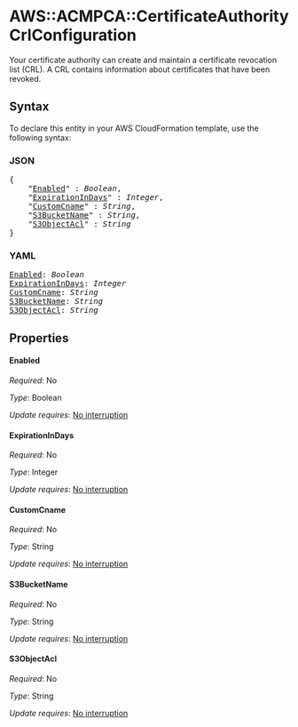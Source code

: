 # AWS::ACMPCA::CertificateAuthority CrlConfiguration

Your certificate authority can create and maintain a certificate revocation list (CRL). A CRL contains information about certificates that have been revoked.

## Syntax

To declare this entity in your AWS CloudFormation template, use the following syntax:

### JSON

<pre>
{
    "<a href="#enabled" title="Enabled">Enabled</a>" : <i>Boolean</i>,
    "<a href="#expirationindays" title="ExpirationInDays">ExpirationInDays</a>" : <i>Integer</i>,
    "<a href="#customcname" title="CustomCname">CustomCname</a>" : <i>String</i>,
    "<a href="#s3bucketname" title="S3BucketName">S3BucketName</a>" : <i>String</i>,
    "<a href="#s3objectacl" title="S3ObjectAcl">S3ObjectAcl</a>" : <i>String</i>
}
</pre>

### YAML

<pre>
<a href="#enabled" title="Enabled">Enabled</a>: <i>Boolean</i>
<a href="#expirationindays" title="ExpirationInDays">ExpirationInDays</a>: <i>Integer</i>
<a href="#customcname" title="CustomCname">CustomCname</a>: <i>String</i>
<a href="#s3bucketname" title="S3BucketName">S3BucketName</a>: <i>String</i>
<a href="#s3objectacl" title="S3ObjectAcl">S3ObjectAcl</a>: <i>String</i>
</pre>

## Properties

#### Enabled

_Required_: No

_Type_: Boolean

_Update requires_: [No interruption](https://docs.aws.amazon.com/AWSCloudFormation/latest/UserGuide/using-cfn-updating-stacks-update-behaviors.html#update-no-interrupt)

#### ExpirationInDays

_Required_: No

_Type_: Integer

_Update requires_: [No interruption](https://docs.aws.amazon.com/AWSCloudFormation/latest/UserGuide/using-cfn-updating-stacks-update-behaviors.html#update-no-interrupt)

#### CustomCname

_Required_: No

_Type_: String

_Update requires_: [No interruption](https://docs.aws.amazon.com/AWSCloudFormation/latest/UserGuide/using-cfn-updating-stacks-update-behaviors.html#update-no-interrupt)

#### S3BucketName

_Required_: No

_Type_: String

_Update requires_: [No interruption](https://docs.aws.amazon.com/AWSCloudFormation/latest/UserGuide/using-cfn-updating-stacks-update-behaviors.html#update-no-interrupt)

#### S3ObjectAcl

_Required_: No

_Type_: String

_Update requires_: [No interruption](https://docs.aws.amazon.com/AWSCloudFormation/latest/UserGuide/using-cfn-updating-stacks-update-behaviors.html#update-no-interrupt)
